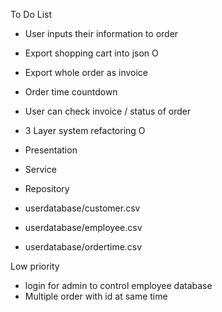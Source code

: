 To Do List

- User inputs their information to order
- Export shopping cart into json O
- Export whole order as invoice
- Order time countdown
- User can check invoice / status of order

- 3 Layer system refactoring O
- Presentation
- Service
- Repository

- userdatabase/customer.csv
- userdatabase/employee.csv
- userdatabase/ordertime.csv

Low priority
- login for admin to control employee database
- Multiple order with id at same time 

